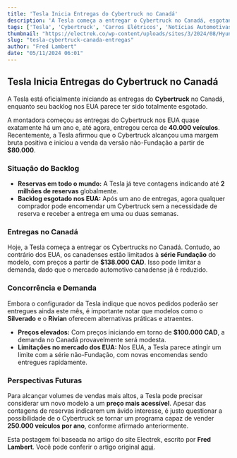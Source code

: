 ```yaml
---
title: 'Tesla Inicia Entregas do Cybertruck no Canadá'
description: 'A Tesla começa a entregar o Cybertruck no Canadá, esgotando seu backlog nos EUA.'
tags: ['Tesla', 'Cybertruck', 'Carros Elétricos', 'Notícias Automotivas']
thumbnail: "https://electrek.co/wp-content/uploads/sites/3/2024/08/Hyundai-Tesla-Cybertruck.jpeg?quality=82&strip=all&w=1400"
slug: "tesla-cybertruck-canada-entregas"
author: "Fred Lambert"
date: "05/11/2024 06:01"
---
```


## Tesla Inicia Entregas do Cybertruck no Canadá

A Tesla está oficialmente iniciando as entregas do **Cybertruck** no Canadá, enquanto seu backlog nos EUA parece ter sido totalmente esgotado.

A montadora começou as entregas do Cybertruck nos EUA quase exatamente há um ano e, até agora, entregou cerca de **40.000 veículos**. Recentemente, a Tesla afirmou que o Cybertruck alcançou uma margem bruta positiva e iniciou a venda da versão não-Fundação a partir de **$80.000**.

### Situação do Backlog

- **Reservas em todo o mundo:** A Tesla já teve contagens indicando até **2 milhões de reservas** globalmente.
- **Backlog esgotado nos EUA:** Após um ano de entregas, agora qualquer comprador pode encomendar um Cybertruck sem a necessidade de reserva e receber a entrega em uma ou duas semanas.

### Entregas no Canadá

Hoje, a Tesla começa a entregar os Cybertrucks no Canadá. Contudo, ao contrário dos EUA, os canadenses estão limitados à **série Fundação** do modelo, com preços a partir de **$138.000 CAD**. Isso pode limitar a demanda, dado que o mercado automotivo canadense já é reduzido.

### Concorrência e Demanda

Embora o configurador da Tesla indique que novos pedidos poderão ser entregues ainda este mês, é importante notar que modelos como o **Silverado** e o **Rivian** oferecem alternativas práticas e atraentes.

- **Preços elevados:** Com preços iniciando em torno de **$100.000 CAD**, a demanda no Canadá provavelmente será modesta.
- **Limitações no mercado dos EUA:** Nos EUA, a Tesla parece atingir um limite com a série não-Fundação, com novas encomendas sendo entregues rapidamente.

### Perspectivas Futuras

Para alcançar volumes de vendas mais altos, a Tesla pode precisar considerar um novo modelo a um **preço mais acessível**. Apesar das contagens de reservas indicarem um ávido interesse, é justo questionar a possibilidade de o Cybertruck se tornar um programa capaz de vender **250.000 veículos por ano**, conforme afirmado anteriormente.  

Esta postagem foi baseada no artigo do site Electrek, escrito por **Fred Lambert**. Você pode conferir o artigo original [aqui](https://electrek.co/2024/11/04/tesla-starts-cybertruck-deliveries-in-canada-as-us-backlog-runs-out/).